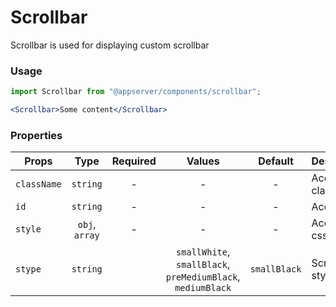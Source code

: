 # Scrollbar

Scrollbar is used for displaying custom scrollbar

### Usage

```js
import Scrollbar from "@appserver/components/scrollbar";
```

```jsx
<Scrollbar>Some content</Scrollbar>
```

### Properties

| Props       |      Type      | Required |                           Values                            |   Default    | Description          |
| ----------- | :------------: | :------: | :---------------------------------------------------------: | :----------: | -------------------- |
| `className` |    `string`    |    -     |                              -                              |      -       | Accepts class        |
| `id`        |    `string`    |    -     |                              -                              |      -       | Accepts id           |
| `style`     | `obj`, `array` |    -     |                              -                              |      -       | Accepts css style    |
| `stype`     |    `string`    |          | `smallWhite`, `smallBlack`, `preMediumBlack`, `mediumBlack` | `smallBlack` | Scrollbar style type |
